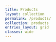 ```yaml
---
title: Products
layout: collection
permalink: /products/
collection: products
entries_layout: grid
classes: wide
---
```

